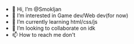 - 👋 Hi, I’m @Smokljan
- 👀 I’m interested in Game dev/Web dev(for now)
- 🌱 I’m currently learning html/css/js
- 💞️ I’m looking to collaborate on idk
- 📫 How to reach me don't

<!---
Smokljan/Smokljan is a ✨ special ✨ repository because its `README.md` (this file) appears on your GitHub profile.
You can click the Preview link to take a look at your changes.
--->

